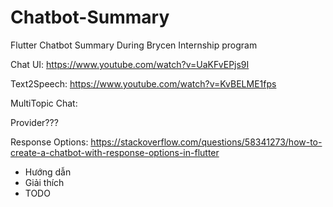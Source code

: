 # Chatbot-Summary
Flutter Chatbot Summary During Brycen Internship program

Chat UI: https://www.youtube.com/watch?v=UaKFvEPjs9I

Text2Speech: https://www.youtube.com/watch?v=KvBELME1fps

MultiTopic Chat: 

Provider???

Response Options: https://stackoverflow.com/questions/58341273/how-to-create-a-chatbot-with-response-options-in-flutter
- Hướng dẫn
- Giải thích
- TODO